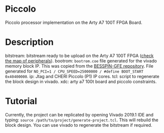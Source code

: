 # Piccolo

Piccolo processor implementation on the Arty A7 100T FPGA Board. 

# Description

bitstream: bitstream ready to be upload on the Arty A7 100T FPGA ([check the map of peripherals](#Peripherals)).
bootrom: `bootrom.coe` file generated for the vivado memory block IP. This was copied from the [BESSPIN-GFE repository](https://github.com/GaloisInc/BESSPIN-GFE). File generated for `NO_PCI=1 / CPU_SPEED=25000000 / #define BOOT_START 0x40400000`.
ip: Jtag and CHERI Piccolo (P1) IP cores. 
tcl: script to regenerate the block design in vivado.
xdc: arty a7 100t board and piccolo constraints.

# Tutorial

Currently, the project can be replicated by opening Vivado 2019.1 IDE and typing: `source /path/to/project/generate-project.tcl`. This will rebuild the block design. You can use vivado to regenerate the bitstream if required.




